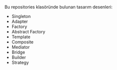 Bu repositories klasöründe bulunan tasarım desenleri:

- Singleton
- Adapter
- Factory
- Abstract Factory
- Template
- Composite
- Mediator
- Bridge
- Builder
- Strategy
